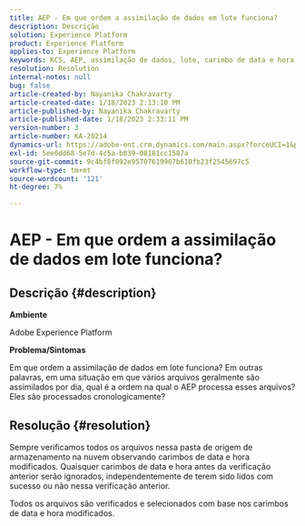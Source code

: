 ```yaml
---
title: AEP - Em que ordem a assimilação de dados em lote funciona?
description: Descrição
solution: Experience Platform
product: Experience Platform
applies-to: Experience Platform
keywords: KCS, AEP, assimilação de dados, lote, carimbo de data e hora
resolution: Resolution
internal-notes: null
bug: false
article-created-by: Nayanika Chakravarty
article-created-date: 1/18/2023 2:13:10 PM
article-published-by: Nayanika Chakravarty
article-published-date: 1/18/2023 2:33:11 PM
version-number: 3
article-number: KA-20214
dynamics-url: https://adobe-ent.crm.dynamics.com/main.aspx?forceUCI=1&pagetype=entityrecord&etn=knowledgearticle&id=e5cd4639-3a97-ed11-aad1-6045bd006b4b
exl-id: 5ee0dd68-5e7d-4c5a-b039-08181cc1587a
source-git-commit: 9c4bf8f092e95707619907b610fb23f2545697c5
workflow-type: tm+mt
source-wordcount: '121'
ht-degree: 7%

---
```


# AEP - Em que ordem a assimilação de dados em lote funciona?

## Descrição {#description}


<b>Ambiente</b>

Adobe Experience Platform

<b>Problema/Sintomas</b>

Em que ordem a assimilação de dados em lote funciona? Em outras palavras, em uma situação em que vários arquivos geralmente são assimilados por dia, qual é a ordem na qual o AEP processa esses arquivos? Eles são processados cronologicamente?


## Resolução {#resolution}


Sempre verificamos todos os arquivos nessa pasta de origem de armazenamento na nuvem observando carimbos de data e hora modificados. Quaisquer carimbos de data e hora antes da verificação anterior serão ignorados, independentemente de terem sido lidos com sucesso ou não nessa verificação anterior.

Todos os arquivos são verificados e selecionados com base nos carimbos de data e hora modificados.
